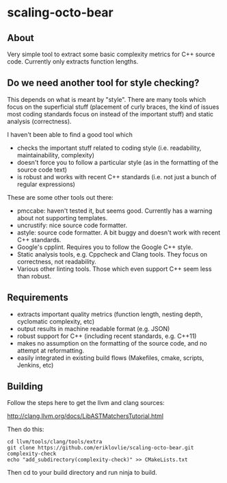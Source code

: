 scaling-octo-bear
=================

About
-----

Very simple tool to extract some basic complexity metrics for C++ source code.
Currently only extracts function lengths.

Do we need another tool for style checking?
-------------------------------------------

This depends on what is meant by "style". There are many tools which 
focus on the superficial stuff (placement of curly braces, the kind of issues 
most coding standards focus on instead of the important stuff) and static 
analysis (correctness).

I haven't been able to find a good tool which

* checks the important stuff related to coding style (i.e. readability, maintainability, complexity)
* doesn't force you to follow a particular style (as in the formatting of the source code text)
* is robust and works with recent C++ standards (i.e. not just a bunch of regular expressions)

These are some other tools out there:

* pmccabe: haven't tested it, but seems good. Currently has a warning about not supporting templates.
* uncrustify: nice source code formatter.
* astyle: source code formatter. A bit buggy and doesn't work with recent C++ standards.
* Google's cpplint. Requires you to follow the Google C++ style.
* Static analysis tools, e.g. Cppcheck and Clang tools. They focus on correctness, not readability.
* Various other linting tools. Those which even support C++ seem less than robust.

Requirements
---------------

* extracts important quality metrics (function length, nesting depth, cyclomatic complexity, etc)
* output results in machine readable format (e.g. JSON)
* robust support for C++ (including recent standards, e.g. C++11)
* makes no assumption on the formatting of the source code, and no attempt at reformatting.
* easily integrated in existing build flows (Makefiles, cmake, scripts, Jenkins, etc)

Building
--------

Follow the steps here to get the llvm and clang sources:

http://clang.llvm.org/docs/LibASTMatchersTutorial.html

Then do this:

    cd llvm/tools/clang/tools/extra
    git clone https://github.com/eriklovlie/scaling-octo-bear.git complexity-check
    echo "add_subdirectory(complexity-check)" >> CMakeLists.txt

Then cd to your build directory and run ninja to build.
